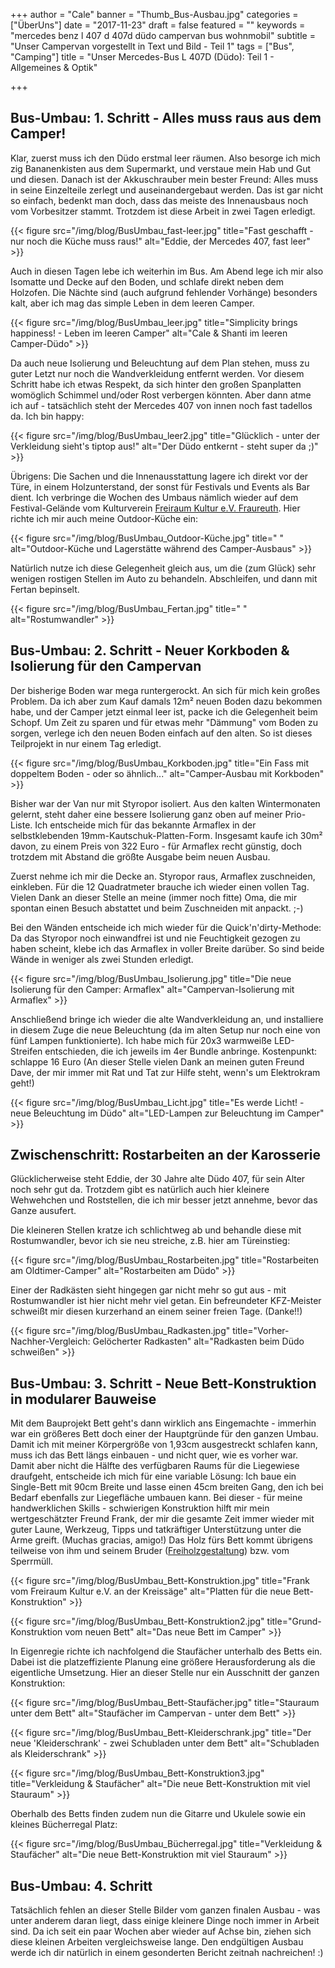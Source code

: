 +++
author = "Cale"
banner = "Thumb_Bus-Ausbau.jpg"
categories = ["ÜberUns"]
date = "2017-11-23"
draft = false
featured = ""
keywords = "mercedes benz l 407 d 407d düdo campervan bus wohnmobil"
subtitle = "Unser Campervan vorgestellt in Text und Bild - Teil 1"
tags = ["Bus", "Camping"]
title = "Unser Mercedes-Bus L 407D (Düdo): Teil 1 - Allgemeines & Optik"

+++



## Bus-Umbau: 1. Schritt - Alles muss raus aus dem Camper!

Klar, zuerst muss ich den Düdo erstmal leer räumen. Also besorge ich mich zig Bananenkisten aus dem Supermarkt, und verstaue mein Hab und Gut und diesen. Danach ist der Akkuschrauber mein bester Freund: Alles muss in seine Einzelteile zerlegt und auseinandergebaut werden. Das ist gar nicht so einfach, bedenkt man doch, dass das meiste des Innenausbaus noch vom Vorbesitzer stammt. Trotzdem ist diese Arbeit in zwei Tagen erledigt.   

{{< figure src="/img/blog/BusUmbau_fast-leer.jpg" title="Fast geschafft - nur noch die Küche muss raus!" alt="Eddie, der Mercedes 407, fast leer" >}}

Auch in diesen Tagen lebe ich weiterhin im Bus. Am Abend lege ich mir also Isomatte und Decke auf den Boden, und schlafe direkt neben dem Holzofen. Die Nächte sind (auch aufgrund fehlender Vorhänge) besonders kalt, aber ich mag das simple Leben in dem leeren Camper.

{{< figure src="/img/blog/BusUmbau_leer.jpg" title="Simplicity brings happiness! - Leben im leeren Camper" alt="Cale & Shanti im leeren Camper-Düdo" >}}

Da auch neue Isolierung und Beleuchtung auf dem Plan stehen, muss zu guter Letzt nur noch die Wandverkleidung entfernt werden. Vor diesem Schritt habe ich etwas Respekt, da sich hinter den großen Spanplatten womöglich Schimmel und/oder Rost verbergen könnten. Aber dann atme ich auf - tatsächlich steht der Mercedes 407 von innen noch fast tadellos da. Ich bin happy:

{{< figure src="/img/blog/BusUmbau_leer2.jpg" title="Glücklich - unter der Verkleidung sieht's tiptop aus!" alt="Der Düdo entkernt - steht super da ;)" >}}

Übrigens: Die Sachen und die Innenausstattung lagere ich direkt vor der Türe, in einem Holzunterstand, der sonst für Festivals und Events als Bar dient. Ich verbringe die Wochen des Umbaus nämlich wieder auf dem Festival-Gelände vom Kulturverein [Freiraum Kultur e.V. Fraureuth](http://freiraum-kultur.de/). Hier richte ich mir auch meine Outdoor-Küche ein:

{{< figure src="/img/blog/BusUmbau_Outdoor-Küche.jpg" title=" " alt="Outdoor-Küche und Lagerstätte während des Camper-Ausbaus" >}}

Natürlich nutze ich diese Gelegenheit gleich aus, um die (zum Glück) sehr wenigen rostigen Stellen im Auto zu behandeln. Abschleifen, und dann mit Fertan bepinselt.

{{< figure src="/img/blog/BusUmbau_Fertan.jpg" title=" " alt="Rostumwandler" >}}

## Bus-Umbau: 2. Schritt - Neuer Korkboden & Isolierung für den Campervan

Der bisherige Boden war mega runtergerockt. An sich für mich kein großes Problem. Da ich aber zum Kauf damals 12m² neuen Boden dazu bekommen habe, und der Camper jetzt einmal leer ist, packe ich die Gelegenheit beim Schopf. Um Zeit zu sparen und für etwas mehr "Dämmung" vom Boden zu sorgen, verlege ich den neuen Boden einfach auf den alten. So ist dieses Teilprojekt in nur einem Tag erledigt. 

{{< figure src="/img/blog/BusUmbau_Korkboden.jpg" title="Ein Fass mit doppeltem Boden - oder so ähnlich..." alt="Camper-Ausbau mit Korkboden" >}}

Bisher war der Van nur mit Styropor isoliert. Aus den kalten Wintermonaten gelernt, steht daher eine bessere Isolierung ganz oben auf meiner Prio-Liste. Ich entscheide mich für das bekannte Armaflex in der selbstklebenden 19mm-Kautschuk-Platten-Form. Insgesamt kaufe ich 30m² davon, zu einem Preis von 322 Euro - für Armaflex recht günstig, doch trotzdem mit Abstand die größte Ausgabe beim neuen Ausbau.

Zuerst nehme ich mir die Decke an. Styropor raus, Armaflex zuschneiden, einkleben. Für die 12 Quadratmeter brauche ich wieder einen vollen Tag. Vielen Dank an dieser Stelle an meine (immer noch fitte) Oma, die mir spontan einen Besuch abstattet und beim Zuschneiden mit anpackt. ;-)

Bei den Wänden entscheide ich mich wieder für die Quick'n'dirty-Methode: Da das Styropor noch einwandfrei ist und nie Feuchtigkeit gezogen zu haben scheint, klebe ich das Armaflex in voller Breite darüber. So sind beide Wände in weniger als zwei Stunden erledigt. 

{{< figure src="/img/blog/BusUmbau_Isolierung.jpg" title="Die neue Isolierung für den Camper: Armaflex" alt="Campervan-Isolierung mit Armaflex" >}}

Anschließend bringe ich wieder die alte Wandverkleidung an, und installiere in diesem Zuge die neue Beleuchtung (da im alten Setup nur noch eine von fünf Lampen funktionierte). Ich habe mich für 20x3 warmweiße LED-Streifen entschieden, die ich jeweils im 4er Bundle anbringe. Kostenpunkt: schlappe 16 Euro (An dieser Stelle vielen Dank an meinen guten Freund Dave, der mir immer mit Rat und Tat zur Hilfe steht, wenn's um Elektrokram geht!)

{{< figure src="/img/blog/BusUmbau_Licht.jpg" title="Es werde Licht! - neue Beleuchtung im Düdo" alt="LED-Lampen zur Beleuchtung im Camper" >}}


## Zwischenschritt: Rostarbeiten an der Karosserie

Glücklicherweise steht Eddie, der 30 Jahre alte Düdo 407, für sein Alter noch sehr gut da. Trotzdem gibt es natürlich auch hier kleinere Wehwehchen und Roststellen, die ich mir besser jetzt annehme, bevor das Ganze ausufert. 

Die kleineren Stellen kratze ich schlichtweg ab und behandle diese mit Rostumwandler, bevor ich sie neu streiche, z.B. hier am Türeinstieg:

{{< figure src="/img/blog/BusUmbau_Rostarbeiten.jpg" title="Rostarbeiten am Oldtimer-Camper" alt="Rostarbeiten am Düdo" >}}

Einer der Radkästen sieht hingegen gar nicht mehr so gut aus - mit Rostumwandler ist hier nicht mehr viel getan. Ein befreundeter KFZ-Meister schweißt mir diesen kurzerhand an einem seiner freien Tage. (Danke!!)

{{< figure src="/img/blog/BusUmbau_Radkasten.jpg" title="Vorher-Nachher-Vergleich: Gelöcherter Radkasten" alt="Radkasten beim Düdo schweißen" >}}



## Bus-Umbau: 3. Schritt - Neue Bett-Konstruktion in modularer Bauweise

Mit dem Bauprojekt Bett geht's dann wirklich ans Eingemachte - immerhin war ein größeres Bett doch einer der Hauptgründe für den ganzen Umbau. Damit ich mit meiner Körpergröße von 1,93cm ausgestreckt schlafen kann, muss ich das Bett längs einbauen - und nicht quer, wie es vorher war.    
Damit aber nicht die Hälfte des verfügbaren Raums für die Liegewiese draufgeht, entscheide ich mich für eine variable Lösung: Ich baue ein Single-Bett mit 90cm Breite und lasse einen 45cm breiten Gang, den ich bei Bedarf ebenfalls zur Liegefläche umbauen kann.
Bei dieser - für meine handwerklichen Skills - schwierigen Konstruktion hilft mir mein wertgeschätzter Freund Frank, der mir die gesamte Zeit immer wieder mit guter Laune, Werkzeug, Tipps und tatkräftiger Unterstützung unter die Arme greift. (Muchas gracias, amigo!) Das Holz fürs Bett kommt übrigens teilweise von ihm und seinem Bruder ([Freiholzgestaltung](http://www.freiholzgestaltung.com/)) bzw. vom Sperrmüll. 

{{< figure src="/img/blog/BusUmbau_Bett-Konstruktion.jpg" title="Frank vom Freiraum Kultur e.V. an der Kreissäge" alt="Platten für die neue Bett-Konstruktion" >}}

{{< figure src="/img/blog/BusUmbau_Bett-Konstruktion2.jpg" title="Grund-Konstruktion vom neuen Bett" alt="Das neue Bett im Camper" >}}

In Eigenregie richte ich nachfolgend die Staufächer unterhalb des Betts ein. Dabei ist die platzeffiziente Planung eine größere Herausforderung als die eigentliche Umsetzung. Hier an dieser Stelle nur ein Ausschnitt der ganzen Konstruktion:

{{< figure src="/img/blog/BusUmbau_Bett-Staufächer.jpg" title="Stauraum unter dem Bett" alt="Staufächer im Campervan - unter dem Bett" >}}

{{< figure src="/img/blog/BusUmbau_Bett-Kleiderschrank.jpg" title="Der neue 'Kleiderschrank' - zwei Schubladen unter dem Bett" alt="Schubladen als Kleiderschrank" >}}

{{< figure src="/img/blog/BusUmbau_Bett-Konstruktion3.jpg" title="Verkleidung & Staufächer" alt="Die neue Bett-Konstruktion mit viel Stauraum" >}}


Oberhalb des Betts finden zudem nun die Gitarre und Ukulele sowie ein kleines Bücherregal Platz:

{{< figure src="/img/blog/BusUmbau_Bücherregal.jpg" title="Verkleidung & Staufächer" alt="Die neue Bett-Konstruktion mit viel Stauraum" >}}

## Bus-Umbau: 4. Schritt




Tatsächlich fehlen an dieser Stelle Bilder vom ganzen finalen Ausbau - was unter anderem daran liegt, dass einige kleinere Dinge noch immer in Arbeit sind. Da ich seit ein paar Wochen aber wieder auf Achse bin, ziehen sich diese kleinen Arbeiten vergleichsweise lange. Den endgültigen Ausbau werde ich dir natürlich in einem gesonderten Bericht zeitnah nachreichen! :)